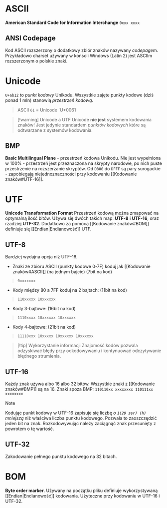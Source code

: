 # ASCII
**American Standard Code for Information Interchange**
`0xxx xxxx`
## ANSI Codepage
Kod ASCII rozszerzony o dodatkowy zbiór znaków nazywany *codepage*m. Przykładowo charset używany w konsoli Windows (Latin 2) jest ASCIIm rozszerzonym o polskie znaki. 
# Unicode
`U+ab12` to *punkt kodowy* Unikodu. Wszystkie zajęte punkty kodowe (dziś ponad 1 mln) stanowią *przestrzeń kodową*.
> ASCII `61` = Unicode `U+0061

>[!warning] Unicode a UTF
>Unicode **nie jest** systemem kodowania znaków! Jest jedynie standardem *punktów kodowych* które są odtwarzane z systemów kodowania.

## BMP
**Basic Multilingual Plane** - przestrzeń kodowa Unikodu.
Nie jest wypełniona w 100% - przestrzeń jest przeznaczona na skrypty narodowe, po nich puste przestrzenie na rozszerzanie skryptów.
Od `D800` do `DFFF` są pary surogackie - zapobiegają niejednoznaczności przy kodowaniu [[Kodowanie znaków#UTF-16]].
# UTF
**Unicode Transformation Format**
Przestrzeń kodową można zmapować na optymalną ilość bitów. Używa się dwóch takich map: **UTF-8** i **UTF-16**, oraz rzadziej **UTF-32**. Dodatkowo za pomocą [[Kodowanie znaków#BOM]] definiuje się [[Endian|Endianowość]] UTF.
## UTF-8
Bardziej wydajna opcja niż UTF-16.
- Znaki ze zbioru ASCII (punkty kodowe 0-7F) koduj jak [[Kodowanie znaków#ASCII]] (na jednym bajcie) (7bit na kod)
> `0xxxxxxx`
- Kody między 80 a 7FF koduj na 2 bajtach: (11bit na kod)
> `110xxxxx 10xxxxxx`
- Kody 3-bajtowe: (16bit na kod)
>`1110xxxx 10xxxxxx 10xxxxxx`
- Kody 4-bajtowe: (21bit na kod)
> `11110xxx 10xxxxx 10xxxxxx 10xxxxxx`

>[!tip] Wykorzystanie informacji
> Znajomość kodów pozwala odzyskiwać błędy przy odkodowywaniu i kontynuować odczytywanie błędnego strumienia.

## UTF-16
Każdy znak używa albo 16 albo 32 bitów. Wszystkie znaki z [[Kodowanie znaków#BMP]] są na 16.
Znaki spoza BMP:
`110110xx xxxxxxxx 110111xx xxxxxxxx`
>[!note]
>Kodując punkt kodowy w UTF-16 zapisuje się liczbę *o `1(20 zer) (h)` mniejszą* niż właściwa liczba punktu kodowego. Pozwala to zaoszczędzić jeden bit na znak. Rozkodowywując należy zaciągnąć znak przesunięty z powrotem o tę wartość.
## UTF-32
Zakodowanie pełnego punktu kodowego na 32 bitach.

# BOM
**Byte order marker**. Używany na początku pliku definiuje wykorzystywaną [[Endian|Endianowość]] kodowania. Użyteczne przy kodowaniu w UTF-16 i UTF-32.